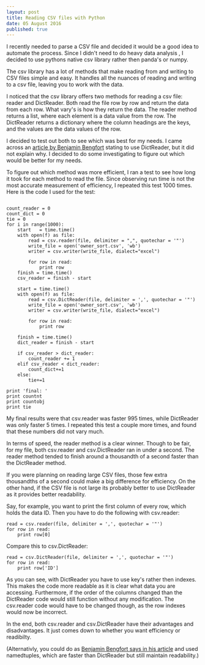 ```yaml
---
layout: post
title: Reading CSV files with Python
date: 05 August 2016
published: true
---
```

I recently needed to parse a CSV file and decided it would be a good idea to automate the process. Since I didn't need to do heavy  data analysis , I decided to use pythons native csv library rather then panda's or numpy.  

The csv library has a lot of methods that make reading from and writing to CSV files simple and easy. It handles all the nuances of reading and writing to a csv file, leaving you to work with the data.

I noticed that the csv library offers two methods for reading a csv file: reader and DictReader. Both read the file row by row and return the data from each row. What vary's is how they return the data. The reader method returns a list, where each element is a data value from the row. The DictReader returns a dictionary where the column headings are the keys, and the values are the data values of the row.

I decided to test out both to see which was best for my needs. I came across an [article by Benjamin Bengfort](https://districtdatalabs.silvrback.com/simple-csv-data-wrangling-with-python) stating to use DictReader, but it did not explain why. I decided to do some investigating to figure out which would be better for my needs. 

To figure out which method was more efficient, I ran a test to see how long it took for each method to read the file. Since observing run time is not the most accurate measurement of efficiency, I repeated this test 1000 times. Here is the code I used for the test: 

```

count_reader = 0
count_dict = 0
tie = 0
for i in range(1000):
    start   = time.time()
    with open(f) as file:
        read = csv.reader(file, delimiter = ",", quotechar = '"')
        write_file = open('owner_sort.csv', 'wb')
        writer = csv.writer(write_file, dialect="excel")  
        
        for row in read:
            print row  
    finish = time.time()
    csv_reader = finish - start

    start = time.time()   
    with open(f) as file:
        read = csv.DictReader(file, delimiter = ',', quotechar = '"')
        write_file = open('owner_sort.csv', 'wb')
        writer = csv.writer(write_file, dialect="excel")
        
        for row in read:
            print row 
            
    finish = time.time()
    dict_reader = finish - start
   
    if csv_reader > dict_reader:
        count_reader += 1
    elif csv_reader < dict_reader:
        count_dict+=1
    else:
        tie+=1

print 'final: '   
print countnt
print countobj
print tie
```

My final results were that csv.reader was faster 995 times, while DictReader was only faster 5 times. I repeated this test a couple more times, and found that these numbers did not vary much.

In terms of speed, the reader method is a clear winner. Though to be fair, for my file, both csv.reader and csv.DictReader ran in under a second. The reader method tended to finish around a thousandth of a second faster than the DictReader method.

If you were planning on reading  large CSV files,  those few extra thousandths of a second could make a big difference for efficiency. On the other hand, if the CSV file is not large its probably better to use DictReader as it provides better readability.

Say, for example, you want to print the first column of every row, which holds the data ID. Then you have to do the following with csv.reader:

```
read = csv.reader(file, delimiter = ',', quotechar = '"')
for row in read:
    print row[0]
```

Compare this to csv.DictReader:

```
read = csv.DictReader(file, delimiter = ',', quotechar = '"')
for row in read:
    print row['ID']
```

As you can see, with DictReader you have to use key's rather then indexes. This makes the code more readable as it is clear what data you are accessing. Furthermore, if the order of the columns changed than the DictReader code would still function without any modification. The csv.reader code would have to be changed though, as the row indexes would now be incorrect.

In the end, both csv.reader and csv.DictReader have their advantages and disadvantages. It just comes down to whether you want efficiency or readibilty.

(Alternativly, you could do as [Benjamin Bengfort says in his article](https://districtdatalabs.silvrback.com/simple-csv-data-wrangling-with-python) and used namedtuples, which are faster than DictReader but still maintain readability.)
